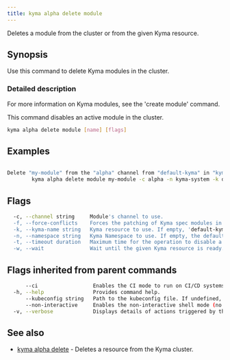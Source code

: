 ```yaml
---
title: kyma alpha delete module
---
```


Deletes a module from the cluster or from the given Kyma resource.

## Synopsis

Use this command to delete Kyma modules in the cluster.

### Detailed description

For more information on Kyma modules, see the 'create module' command.

This command disables an active module in the cluster.


```bash
kyma alpha delete module [name] [flags]
```

## Examples

```bash

Delete "my-module" from the "alpha" channel from "default-kyma" in "kyma-system" Namespace
		kyma alpha delete module my-module -c alpha -n kyma-system -k default-kyma

```

## Flags

```bash
  -c, --channel string     Module's channel to use.
  -f, --force-conflicts    Forces the patching of Kyma spec modules in case their managed field was edited by a source other than Kyma CLI.
  -k, --kyma-name string   Kyma resource to use. If empty, 'default-kyma' is used. (default "default-kyma")
  -n, --namespace string   Kyma Namespace to use. If empty, the default 'kyma-system' Namespace is used. (default "kyma-system")
  -t, --timeout duration   Maximum time for the operation to disable a module. (default 1m0s)
  -w, --wait               Wait until the given Kyma resource is ready.
```

## Flags inherited from parent commands

```bash
      --ci                  Enables the CI mode to run on CI/CD systems. It avoids any user interaction (such as no dialog prompts) and ensures that logs are formatted properly in log files (such as no spinners for CLI steps).
  -h, --help                Provides command help.
      --kubeconfig string   Path to the kubeconfig file. If undefined, Kyma CLI uses the KUBECONFIG environment variable, or falls back "/$HOME/.kube/config".
      --non-interactive     Enables the non-interactive shell mode (no colorized output, no spinner).
  -v, --verbose             Displays details of actions triggered by the command.
```

## See also

* [kyma alpha delete](kyma_alpha_delete.md)	 - Deletes a resource from the Kyma cluster.

